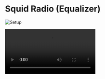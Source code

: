 # Squid Radio (Equalizer)

![Setup](https://s3.amazonaws.com/squid-radio/IMG_2002.JPG)

![Test](https://s3.amazonaws.com/squid-radio/IMG_1998.MOV)
